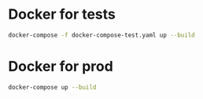 # Docker for tests 

``` bash
docker-compose -f docker-compose-test.yaml up --build
```

# Docker for prod
``` bash
docker-compose up --build
```